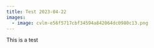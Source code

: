 ```yaml
---
title: Test 2023-04-22
images:
  - image: cvlm-e56f5717cbf34594a842064dc0980c13.png
---
```

T﻿his is a test